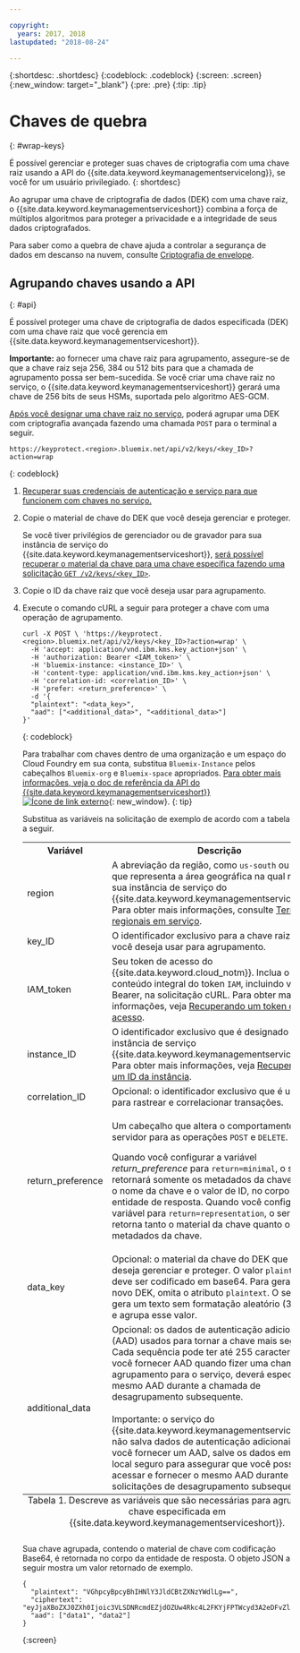 ```yaml
---

copyright:
  years: 2017, 2018
lastupdated: "2018-08-24"

---
```


{:shortdesc: .shortdesc}
{:codeblock: .codeblock}
{:screen: .screen}
{:new_window: target="_blank"}
{:pre: .pre}
{:tip: .tip}

# Chaves de quebra
{: #wrap-keys}

É possível gerenciar e proteger suas chaves de criptografia com uma chave raiz usando a API do {{site.data.keyword.keymanagementservicelong}}, se você for um usuário privilegiado.
{: shortdesc}

Ao agrupar uma chave de criptografia de dados (DEK) com uma chave raiz, o {{site.data.keyword.keymanagementserviceshort}} combina a força de múltiplos algoritmos para proteger a privacidade e a integridade de seus dados criptografados.  

Para saber como a quebra de chave ajuda a controlar a segurança de dados em descanso na nuvem, consulte [Criptografia de envelope](/docs/services/key-protect/concepts/envelope-encryption.html).

## Agrupando chaves usando a API
{: #api}

É possível proteger uma chave de criptografia de dados especificada (DEK) com uma chave raiz que você gerencia em {{site.data.keyword.keymanagementserviceshort}}.

**Importante:** ao fornecer uma chave raiz para agrupamento, assegure-se de que a chave raiz seja 256, 384 ou 512 bits para que a chamada de agrupamento possa ser bem-sucedida. Se você criar uma chave raiz no serviço, o {{site.data.keyword.keymanagementserviceshort}} gerará uma chave de 256 bits de seus HSMs, suportada pelo algoritmo AES-GCM.

[Após você designar uma chave raiz no serviço](/docs/services/key-protect/create-root-keys.html), poderá agrupar uma DEK com criptografia avançada fazendo uma chamada `POST` para o terminal a seguir.

```
https://keyprotect.<region>.bluemix.net/api/v2/keys/<key_ID>?action=wrap
```
{: codeblock}

1. [Recuperar suas credenciais de autenticação e serviço para que funcionem com chaves no serviço.](/docs/services/key-protect/access-api.html)

2. Copie o material de chave do DEK que você deseja gerenciar e proteger.

    Se você tiver privilégios de gerenciador ou de gravador para sua instância de serviço do {{site.data.keyword.keymanagementserviceshort}}, [será possível recuperar o material da chave para uma chave específica fazendo uma solicitação `GET /v2/keys/<key_ID>`](/docs/services/key-protect/view-keys.html#api).

3. Copie o ID da chave raiz que você deseja usar para agrupamento.

4. Execute o comando cURL a seguir para proteger a chave com uma operação de agrupamento.

    ```cURL
    curl -X POST \ 'https://keyprotect.<region>.bluemix.net/api/v2/keys/<key_ID>?action=wrap' \
      -H 'accept: application/vnd.ibm.kms.key_action+json' \
      -H 'authorization: Bearer <IAM_token>' \
      -H 'bluemix-instance: <instance_ID>' \
      -H 'content-type: application/vnd.ibm.kms.key_action+json' \
      -H 'correlation-id: <correlation_ID>' \
      -H 'prefer: <return_preference>' \
      -d '{
      "plaintext": "<data_key>",
      "aad": ["<additional_data>", "<additional_data>"]
    }'
    ```
    {: codeblock}

    Para trabalhar com chaves dentro de uma organização e um espaço do Cloud Foundry em sua conta, substitua `Bluemix-Instance` pelos cabeçalhos `Bluemix-org` e `Bluemix-space` apropriados. [Para obter mais informações, veja o doc de referência da API do {{site.data.keyword.keymanagementserviceshort}} ![Ícone de link externo](../../icons/launch-glyph.svg "Ícone de link externo")](https://console.bluemix.net/apidocs/kms){: new_window}.
    {: tip}

    Substitua as variáveis na solicitação de exemplo de acordo com a tabela a seguir.

    <table>
      <tr>
        <th>Variável</th>
        <th>Descrição</th>
      </tr>
      <tr>
        <td><varname>region</varname></td>
        <td>A abreviação da região, como <code>us-south</code> ou <code>eu-gb</code>, que representa a área geográfica na qual reside sua instância de serviço do {{site.data.keyword.keymanagementserviceshort}}. Para obter mais informações, consulte <a href="/docs/services/key-protect/regions.html#endpoints">Terminais regionais em serviço</a>.</td>
      </tr>
      <tr>
        <td><varname>key_ID</varname></td>
        <td>O identificador exclusivo para a chave raiz que você deseja usar para agrupamento.</td>
      </tr>
      <tr>
        <td><varname>IAM_token</varname></td>
        <td>Seu token de acesso do {{site.data.keyword.cloud_notm}}. Inclua o conteúdo integral do token <code>IAM</code>, incluindo valor Bearer, na solicitação cURL. Para obter mais informações, veja <a href="/docs/services/key-protect/access-api.html#retrieve-token">Recuperando um token de acesso</a>.</td>
      </tr>
      <tr>
        <td><varname>instance_ID</varname></td>
        <td>O identificador exclusivo que é designado para sua instância de serviço {{site.data.keyword.keymanagementserviceshort}}. Para obter mais informações, veja <a href="/docs/services/key-protect/access-api.html#retrieve-instance-ID">Recuperando um ID da instância</a>.</td>
      </tr>
      <tr>
        <td><varname>correlation_ID</varname></td>
        <td>Opcional: o identificador exclusivo que é usado para rastrear e correlacionar transações.</td>
      </tr>
      <tr>
        <td><varname>return_preference</varname></td>
        <td><p>Um cabeçalho que altera o comportamento do servidor para as operações <code>POST</code> e <code>DELETE</code>.</p><p>Quando você configurar a variável <em>return_preference</em> para <code>return=minimal</code>, o serviço retornará somente os metadados da chave, como o nome da chave e o valor de ID, no corpo da entidade de resposta. Quando você configura a variável para <code>return=representation</code>, o serviço retorna tanto o material da chave quanto os metadados da chave.</p></td>
      </tr>
      <tr>
        <td><varname>data_key</varname></td>
        <td>Opcional: o material da chave do DEK que você deseja gerenciar e proteger. O valor <code>plaintext</code> deve ser codificado em base64. Para gerar um novo DEK, omita o atributo <code>plaintext</code>. O serviço gera um texto sem formatação aleatório (32 bytes) e agrupa esse valor.</td>
      </tr>
      <tr>
        <td><varname>additional_data</varname></td>
        <td>Opcional: os dados de autenticação adicionais (AAD) usados para tornar a chave mais segura. Cada sequência pode ter até 255 caracteres. Se você fornecer AAD quando fizer uma chamada de agrupamento para o serviço, deverá especificar o mesmo AAD durante a chamada de desagrupamento subsequente.<br></br>Importante: o serviço do {{site.data.keyword.keymanagementserviceshort}} não salva dados de autenticação adicionais. Se você fornecer um AAD, salve os dados em um local seguro para assegurar que você possa acessar e fornecer o mesmo AAD durante as solicitações de desagrupamento subsequentes.</td>
      </tr>
      <caption style="caption-side:bottom;">Tabela 1. Descreve as variáveis que são necessárias para agrupar uma chave especificada em {{site.data.keyword.keymanagementserviceshort}}.</caption>
    </table>

    Sua chave agrupada, contendo o material de chave com codificação Base64, é retornada no corpo da entidade de resposta. O objeto JSON a seguir mostra um valor retornado de exemplo.

    ```
    {
      "plaintext": "VGhpcyBpcyBhIHNlY3JldCBtZXNzYWdlLg==",
      "ciphertext": "eyJjaXBoZXJ0ZXh0Ijoic3VLSDNRcmdEZjdOZUw4Rkc4L2FKYjFPTWcyd3A2eDFvZlA4MEc0Z1B2RmNrV2g3cUlidHphYXU0eHpKWWoxZyIsImhhc2giOiJiMmUyODdkZDBhZTAwZGZlY2Q3OGJmMDUxYmNmZGEyNWJkNGUzMjBkYjBhN2FjNzVhMWYzZmNkMDZlMjAzZWYxNWM5MTY4N2JhODg2ZWRjZGE2YWVlMzFjYzk2MjNkNjA5YTRkZWNkN2E5Y2U3ZDc5ZTRhZGY1MWUyNWFhYWM5MjhhNzg3NmZjYjM2NDFjNTQzMTZjMjMwOGY2MThlZGM2OTE3MjAyYjA5YTdjMjA2YzkxNTBhOTk1NmUxYzcxMTZhYjZmNmQyYTQ4MzZiZTM0NTk0Y2IwNzJmY2RmYTk2ZSJ9"
      "aad": ["data1", "data2"]
    }
    ```
    {:screen}
    
